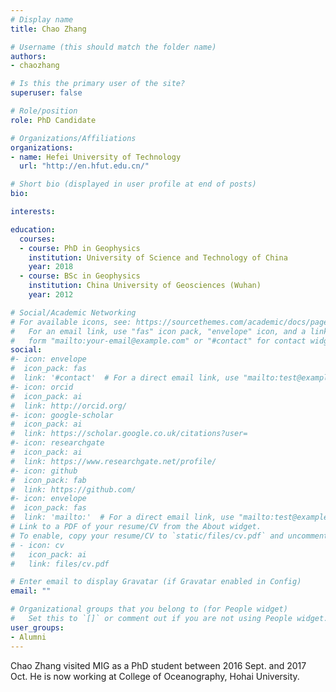 ```yaml
---
# Display name
title: Chao Zhang

# Username (this should match the folder name)
authors:
- chaozhang

# Is this the primary user of the site?
superuser: false

# Role/position
role: PhD Candidate

# Organizations/Affiliations
organizations:
- name: Hefei University of Technology
  url: "http://en.hfut.edu.cn/"

# Short bio (displayed in user profile at end of posts)
bio:

interests:

education:
  courses:
  - course: PhD in Geophysics
    institution: University of Science and Technology of China
    year: 2018
  - course: BSc in Geophysics
    institution: China University of Geosciences (Wuhan)
    year: 2012

# Social/Academic Networking
# For available icons, see: https://sourcethemes.com/academic/docs/page-builder/#icons
#   For an email link, use "fas" icon pack, "envelope" icon, and a link in the
#   form "mailto:your-email@example.com" or "#contact" for contact widget.
social:
#- icon: envelope
#  icon_pack: fas
#  link: '#contact'  # For a direct email link, use "mailto:test@example.org".
#- icon: orcid
#  icon_pack: ai
#  link: http://orcid.org/
#- icon: google-scholar
#  icon_pack: ai
#  link: https://scholar.google.co.uk/citations?user=
#- icon: researchgate
#  icon_pack: ai
#  link: https://www.researchgate.net/profile/
#- icon: github
#  icon_pack: fab
#  link: https://github.com/
#- icon: envelope
#  icon_pack: fas
#  link: 'mailto:'  # For a direct email link, use "mailto:test@example.org".
# Link to a PDF of your resume/CV from the About widget.
# To enable, copy your resume/CV to `static/files/cv.pdf` and uncomment the lines below.
# - icon: cv
#   icon_pack: ai
#   link: files/cv.pdf

# Enter email to display Gravatar (if Gravatar enabled in Config)
email: ""

# Organizational groups that you belong to (for People widget)
#   Set this to `[]` or comment out if you are not using People widget.
user_groups:
- Alumni
---
```


Chao Zhang visited MIG as a PhD student between 2016 Sept. and 2017 Oct.
He is now working at College of Oceanography, Hohai University.
